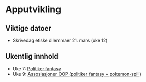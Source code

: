 # Apputvikling

## Viktige datoer

- Skrivedag etiske dilemmaer 21. mars (uke 12)

## Ukentlig innhold

- Uke 7: [Politiker fantasy](./uke7)
- Uke 9: [Assosiasjoner OOP (politiker fantasy + pokemon-spill)](./uke9)
